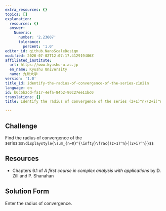 ```yaml
---
extra_resources: {}
topics: []
explanation:
  resources: {}
  answer:
    Numeric:
      number: '2.23607'
      tolerance:
        percent: '1.0'
editor_id: github.NanoScaleDesign
modified: 2020-07-02T12:07:17.412919406Z
affiliated_institute:
  url: https://www.kyushu-u.ac.jp
  en_name: Kyushu University
  name: 九州大学
version: '1.0'
title_id: identify-the-radius-of-convergence-of-the-series-z1n2in
language: en
id: b6c5b2cd-fa17-4efa-84b2-90c27ee11bc0
translations: {}
title: Identify the radius of convergence of the series (z+1)^n/(2+i)^n

---
```


## Challenge
Find the radius of convergence of the series:`$$\displaystyle{\sum_{n=0}^{\infty}\frac{(z+1)^n}{(2+i)^n}}$$`

## Resources
- Chapters 6.1 of *A first course in complex analysis with applications* by D. Zill and P. Shanahan


## Solution Form
Enter the radius of convergence.